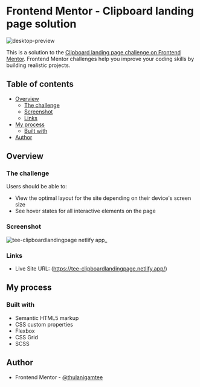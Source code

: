 # Frontend Mentor - Clipboard landing page solution

![desktop-preview](https://user-images.githubusercontent.com/76236208/120882348-5a62d880-c5d7-11eb-9df7-5b0fd6426b49.jpg)


This is a solution to the [Clipboard landing page challenge on Frontend Mentor](https://www.frontendmentor.io/challenges/clipboard-landing-page-5cc9bccd6c4c91111378ecb9). Frontend Mentor challenges help you improve your coding skills by building realistic projects. 

## Table of contents

- [Overview](#overview)
  - [The challenge](#the-challenge)
  - [Screenshot](#screenshot)
  - [Links](#links)
- [My process](#my-process)
  - [Built with](#built-with)
- [Author](#author)


## Overview

### The challenge

Users should be able to:

- View the optimal layout for the site depending on their device's screen size
- See hover states for all interactive elements on the page

### Screenshot

![tee-clipboardlandingpage netlify app_](https://user-images.githubusercontent.com/76236208/120882366-8bdba400-c5d7-11eb-8b59-35096f1c4416.png)

### Links

- Live Site URL: (https://tee-clipboardlandingpage.netlify.app/)

## My process

### Built with

- Semantic HTML5 markup
- CSS custom properties
- Flexbox
- CSS Grid
- SCSS



## Author

- Frontend Mentor - [@thulanigamtee](https://www.frontendmentor.io/profile/thulanigamtee)
